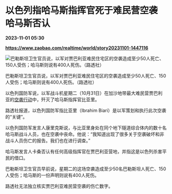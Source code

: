 # 以色列指哈马斯指挥官死于难民营空袭 哈马斯否认

**2023-11-01 05:30**

**https://www.zaobao.com/realtime/world/story20231101-1447116**

![巴勒斯坦卫生官员说，以军对贾巴利亚难民住宅区的空袭造成至少50人死亡、150人受伤；哈马斯则说有400人死伤。（路透社）](https://static.zaobao.com/s3fs-public/styles/article_large_full/public/articles/2023/11/01/2023-10-31T142459Z708219005RC2Q34AYEURFRTRMADP3ISRAEL-PALESTINIANS.JPG?itok=aJlcy6r5 "巴勒斯坦卫生官员说，以军对贾巴利亚难民住宅区的空袭造成至少50人死亡、150人受伤；哈马斯则说有400人死伤。（路透社）")

巴勒斯坦卫生官员说，以军对贾巴利亚难民住宅区的空袭造成至少50人死亡、150人受伤；哈马斯则说有400人死伤。（路透社）

以色列国防军说，以军战斗机星期二（10月31日）在加沙地带最大难民营贾巴利亚的[空袭行动](https://www.zaobao.com/realtime/world/story20231101-1447060)中，歼灭了哈马斯指挥官比亚里。

路透社报道，以色列国防军指比亚里（Ibrahim Biari）是以军策划和执行此次空袭的“关键”。

以色列国防军发言人康里克斯说，与比亚里身处在同个地下隧道综合体内的数十名哈马斯战斗人员，也在空袭中丧命。他说：“我知道出现了很多关于空袭破坏和非战斗人员伤亡的报告。我们也在进行调查。”

哈马斯发言人卡桑否认有任何高级指挥官在贾巴利亚营地，并指这是以色列杀害平民的借口。

巴勒斯坦卫生官员早前说，星期二的这场空袭造成至少50名巴勒斯坦人死亡、150人受伤；哈马斯的一份声明则说有400人死伤。

路透社无法独立核实贾巴利亚难民营空袭的伤亡数字。